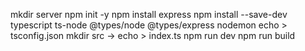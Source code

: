 mkdir server
npm init -y
npm install express
npm install --save-dev typescript ts-node @types/node @types/express nodemon
echo > tsconfig.json
mkdir src -> echo > index.ts
npm run dev
npm run build